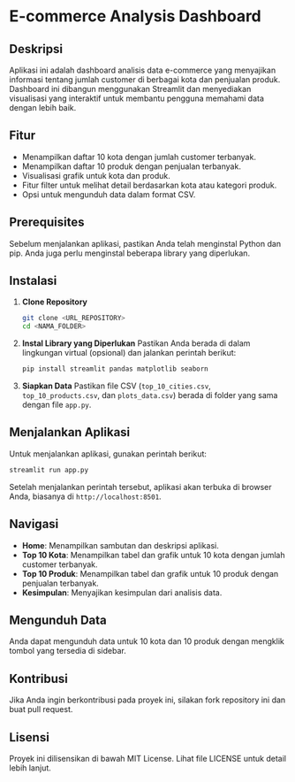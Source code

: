 # E-commerce Analysis Dashboard

## Deskripsi
Aplikasi ini adalah dashboard analisis data e-commerce yang menyajikan informasi tentang jumlah customer di berbagai kota dan penjualan produk. Dashboard ini dibangun menggunakan Streamlit dan menyediakan visualisasi yang interaktif untuk membantu pengguna memahami data dengan lebih baik.

## Fitur
- Menampilkan daftar 10 kota dengan jumlah customer terbanyak.
- Menampilkan daftar 10 produk dengan penjualan terbanyak.
- Visualisasi grafik untuk kota dan produk.
- Fitur filter untuk melihat detail berdasarkan kota atau kategori produk.
- Opsi untuk mengunduh data dalam format CSV.

## Prerequisites
Sebelum menjalankan aplikasi, pastikan Anda telah menginstal Python dan pip. Anda juga perlu menginstal beberapa library yang diperlukan.

## Instalasi
1. **Clone Repository**
   ```bash
   git clone <URL_REPOSITORY>
   cd <NAMA_FOLDER>
   ```

2. **Instal Library yang Diperlukan**
   Pastikan Anda berada di dalam lingkungan virtual (opsional) dan jalankan perintah berikut:
   ```bash
   pip install streamlit pandas matplotlib seaborn
   ```

3. **Siapkan Data**
   Pastikan file CSV (`top_10_cities.csv`, `top_10_products.csv`, dan `plots_data.csv`) berada di folder yang sama dengan file `app.py`.

## Menjalankan Aplikasi
Untuk menjalankan aplikasi, gunakan perintah berikut:
```bash
streamlit run app.py
```
Setelah menjalankan perintah tersebut, aplikasi akan terbuka di browser Anda, biasanya di `http://localhost:8501`.

## Navigasi
- **Home**: Menampilkan sambutan dan deskripsi aplikasi.
- **Top 10 Kota**: Menampilkan tabel dan grafik untuk 10 kota dengan jumlah customer terbanyak.
- **Top 10 Produk**: Menampilkan tabel dan grafik untuk 10 produk dengan penjualan terbanyak.
- **Kesimpulan**: Menyajikan kesimpulan dari analisis data.

## Mengunduh Data
Anda dapat mengunduh data untuk 10 kota dan 10 produk dengan mengklik tombol yang tersedia di sidebar.

## Kontribusi
Jika Anda ingin berkontribusi pada proyek ini, silakan fork repository ini dan buat pull request.

## Lisensi
Proyek ini dilisensikan di bawah MIT License. Lihat file LICENSE untuk detail lebih lanjut.